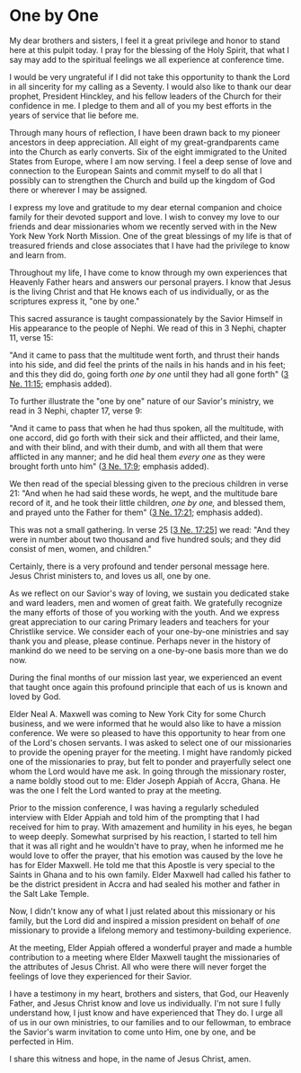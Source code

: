 # One by One

My dear brothers and sisters, I feel it a great privilege and honor to stand
here at this pulpit today. I pray for the blessing of the Holy Spirit, that
what I say may add to the spiritual feelings we all experience at conference
time.

I would be very ungrateful if I did not take this opportunity to thank the
Lord in all sincerity for my calling as a Seventy. I would also like to thank
our dear prophet, President Hinckley, and his fellow leaders of the Church for
their confidence in me. I pledge to them and all of you my best efforts in the
years of service that lie before me.

Through many hours of reflection, I have been drawn back to my pioneer
ancestors in deep appreciation. All eight of my great-grandparents came into
the Church as early converts. Six of the eight immigrated to the United States
from Europe, where I am now serving. I feel a deep sense of love and
connection to the European Saints and commit myself to do all that I possibly
can to strengthen the Church and build up the kingdom of God there or wherever
I may be assigned.

I express my love and gratitude to my dear eternal companion and choice family
for their devoted support and love. I wish to convey my love to our friends
and dear missionaries whom we recently served with in the New York New York
North Mission. One of the great blessings of my life is that of treasured
friends and close associates that I have had the privilege to know and learn
from.

Throughout my life, I have come to know through my own experiences that
Heavenly Father hears and answers our personal prayers. I know that Jesus is
the living Christ and that He knows each of us individually, or as the
scriptures express it, "one by one."

This sacred assurance is taught compassionately by the Savior Himself in His
appearance to the people of Nephi. We read of this in 3 Nephi, chapter 11,
verse 15:

"And it came to pass that the multitude went forth, and thrust their hands
into his side, and did feel the prints of the nails in his hands and in his
feet; and this they did do, going forth _one by one_ until they had all gone
forth" ([3 Ne.
11:15](https://www.lds.org/scriptures/bofm/3-ne/11.15?lang=eng#14); emphasis
added).

To further illustrate the "one by one" nature of our Savior's ministry, we
read in 3 Nephi, chapter 17, verse 9:

"And it came to pass that when he had thus spoken, all the multitude, with one
accord, did go forth with their sick and their afflicted, and their lame, and
with their blind, and with their dumb, and with all them that were afflicted
in any manner; and he did heal them _every one_ as they were brought forth
unto him" ([3 Ne.
17:9](https://www.lds.org/scriptures/bofm/3-ne/17.9?lang=eng#8); emphasis
added).

We then read of the special blessing given to the precious children in verse
21: "And when he had said these words, he wept, and the multitude bare record
of it, and he took their little children, _one by one,_ and blessed them, and
prayed unto the Father for them" ([3 Ne.
17:21](https://www.lds.org/scriptures/bofm/3-ne/17.21?lang=eng#20); emphasis
added).

This was not a small gathering. In verse 25 [[3 Ne.
17:25](https://www.lds.org/scriptures/bofm/3-ne/17.25?lang=eng#24)] we read:
"And they were in number about two thousand and five hundred souls; and they
did consist of men, women, and children."

Certainly, there is a very profound and tender personal message here. Jesus
Christ ministers to, and loves us all, one by one.

As we reflect on our Savior's way of loving, we sustain you dedicated stake
and ward leaders, men and women of great faith. We gratefully recognize the
many efforts of those of you working with the youth. And we express great
appreciation to our caring Primary leaders and teachers for your Christlike
service. We consider each of your one-by-one ministries and say thank you and
please, please continue. Perhaps never in the history of mankind do we need to
be serving on a one-by-one basis more than we do now.

During the final months of our mission last year, we experienced an event that
taught once again this profound principle that each of us is known and loved
by God.

Elder Neal A. Maxwell was coming to New York City for some Church business,
and we were informed that he would also like to have a mission conference. We
were so pleased to have this opportunity to hear from one of the Lord's chosen
servants. I was asked to select one of our missionaries to provide the opening
prayer for the meeting. I might have randomly picked one of the missionaries
to pray, but felt to ponder and prayerfully select one whom the Lord would
have me ask. In going through the missionary roster, a name boldly stood out
to me: Elder Joseph Appiah of Accra, Ghana. He was the one I felt the Lord
wanted to pray at the meeting.

Prior to the mission conference, I was having a regularly scheduled interview
with Elder Appiah and told him of the prompting that I had received for him to
pray. With amazement and humility in his eyes, he began to weep deeply.
Somewhat surprised by his reaction, I started to tell him that it was all
right and he wouldn't have to pray, when he informed me he would love to offer
the prayer, that his emotion was caused by the love he has for Elder Maxwell.
He told me that this Apostle is very special to the Saints in Ghana and to his
own family. Elder Maxwell had called his father to be the district president
in Accra and had sealed his mother and father in the Salt Lake Temple.

Now, I didn't know any of what I just related about this missionary or his
family, but the Lord did and inspired a mission president on behalf of _one_
missionary to provide a lifelong memory and testimony-building experience.

At the meeting, Elder Appiah offered a wonderful prayer and made a humble
contribution to a meeting where Elder Maxwell taught the missionaries of the
attributes of Jesus Christ. All who were there will never forget the feelings
of love they experienced for their Savior.

I have a testimony in my heart, brothers and sisters, that God, our Heavenly
Father, and Jesus Christ know and love us individually. I'm not sure I fully
understand how, I just know and have experienced that They do. I urge all of
us in our own ministries, to our families and to our fellowman, to embrace the
Savior's warm invitation to come unto Him, one by one, and be perfected in
Him.

I share this witness and hope, in the name of Jesus Christ, amen.

